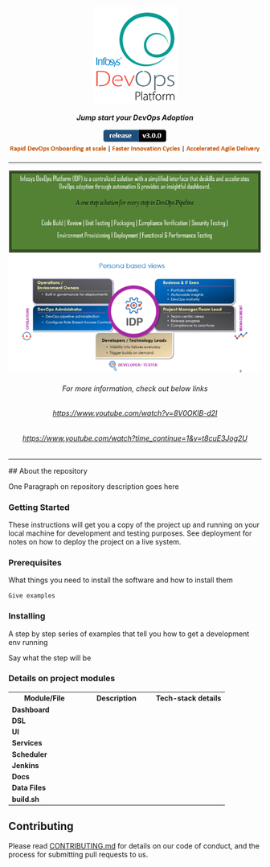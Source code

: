 <div align="center"><img src="/Images Folder/idplogo1 (2).png" align="top" />
</div>
<br/>
<div align="center"
<p><strong><em>Jump start your DevOps Adoption </em></span></strong></p>
<!--IDP Release --> 
<img src="/Images Folder/release.PNG" alt="Release" />
</div>
<div align="center">
<img src="/Images Folder/captcha1.PNG"/>
<hr/>
</div>
<div align="center">
<img src="/Images Folder/paas1.PNG" alt="IDP"/>
<br/>
<img src="/Images Folder/idp2.gif" alt="IDP" />
<br/>
<h6>For more information, check out below links</h6>
<h6><a href="https://www.youtube.com/watch?v=8V0OKlB-d2I" target="_blank">https://www.youtube.com/watch?v=8V0OKlB-d2I</a></h6>
<h6><a href="https://www.youtube.com/watch?time_continue=1&v=t8cuE3Jog2U" target="_blank">https://www.youtube.com/watch?time_continue=1&v=t8cuE3Jog2U</a></h6>
</div>
<hr/>
## About the repository

One Paragraph on repository description goes here

### Getting Started

These instructions will get you a copy of the project up and running on your local machine for development and testing purposes. See deployment for notes on how to deploy the project on a live system.

### Prerequisites

What things you need to install the software and how to install them

```
Give examples
```

### Installing

A step by step series of examples that tell you how to get a development env running

Say what the step will be

### Details on project modules

<table>
<colgroup>
<col width="33.3%" />
<col width="33.3%" />
<col width="33.4%" />
</colgroup>

<tbody>
<tr>
  <th>Module/File</th>
  <th>Description</th>
  <th>Tech-stack details</th>
</tr>
<tr>
  <td><b>Dashboard</b></td>
  <td></td>
  <td></td>
</tr>
<tr>
  <td><b>DSL</b></td>
  <td></td>
  <td></td>
</tr>
<tr>
  <td><b>UI</b></td>
  <td></td>
  <td></td>
</tr>
<tr>
  <td><b>Services</b></td>
  <td></td>
  <td></td>
</tr>
<tr>
  <td><b>Scheduler</b></td>
  <td></td>
  <td></td>
</tr>
<tr>
  <td><b>Jenkins</b></td>
  <td></td>
  <td></td>
</tr>
<tr>
  <td><b>Docs</b></td>
  <td></td>
  <td></td>
</tr>
<tr>
  <td><b>Data Files</b></td>
  <td></td>
  <td></td>
</tr>
<tr>
  <td><b>build.sh</b></td>
  <td></td>
  <td></td>
</tr>
</tbody>
</table>

## Contributing

Please read [CONTRIBUTING.md](/Contributing.md) for details on our code of conduct, and the process for submitting pull requests to us.


